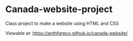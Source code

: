 # Canada-website-project
Class project to make a website using HTML and CSS

Viewable at: https://anthfgreco.github.io/canada-website/
